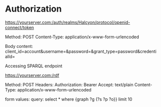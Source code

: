 # Authorization

https://yourserver.com:/auth/realms/Halcyon/protocol/openid-connect/token

Method: POST
Content-Type: application/x-www-form-urlencoded

Body content:
client_id=account&username=<username>&password=<password>&grant_type=password&credentialId=

Accessing SPARQL endpoint

https://yourserver.com:/rdf

Method: POST
Headers:
Authorization: Bearer <your token retrieved from above>
Accept: text/plain
Content-Type: application/x-www-form-urlencoded

form values:
query: select * where {graph ?g {?s ?p ?o}} limit 10
